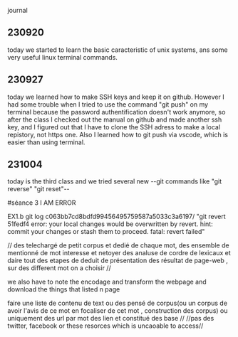 journal 
## 230920 
today we started to learn the basic caracteristic of unix systems, ans some very useful linux terminal commands.

## 230927
today we learned how to make SSH keys and keep it on github.
However I had some trouble when I tried to use the command "git push" on my terminal because the password authentification doesn't work anymore, so after the class I checked out the manual on github and made another ssh key, and I figured out that I have to clone the SSH adress to make a local repistory, not https one. Also I learned how to git push via vscode, which is easier than using terminal.

## 231004
today is the third class and we tried several new --git commands like "git reverse" "git reset"--

#séance 3 I AM ERROR

EX1.b git log  c063bb7cd8bdfd99456495759587a5033c3a6197/ 
"git revert 51fedf4
error: your local changes would be overwritten by revert.
hint: commit your changes or stash them to proceed.
fatal: revert failed"

// des telechargé de petit corpus et dedié de chaque mot, des ensemble de mentionné de mot interesse et netoyer des analuse de cordre de lexicaux et daire tout des etapes de deduit de présentation des résultat de page-web , sur des different mot on a choisir  //

we also have to note the encodage and transform the webpage and download the things that listed n page  


faire une liste de contenu de text ou des pensé de corpus(ou un corpus de avoir l'avis de ce mot en focaliser de cet mot , construction des corpus)
ou uniquement des url par mot des lien et constitué des base   // 
//pas des twitter, facebook or these resorces which is uncaoable to access//

